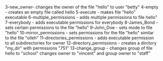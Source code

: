 3-new_owner- changes the owner of the file "hello" to user "betty"
4-empty - creates an empty file called hello
5-execute - makes file "hello" executable
6-multiple_permissions - adds multiple permissions to file hello"
7-everybody - adds executable permissions for everybody
8-James_Bond - sets certain permissions to the file "hello"
9-John_Doe - sets mode to file "hello"
10-mirror_permissions - sets permissions for the file "hello" similar to the file "olleh"
11-directories_permissions - adds executable permission to all subdirectories for owner
12-directory_permissions - creates a dirctory "my_dir" with permissions "751"
13-change_group - changes group of file hello to "school"
changes owner to "vincent" and group owner to "staff"
